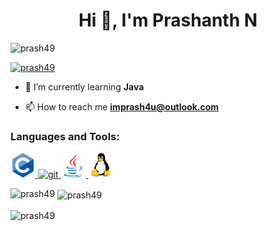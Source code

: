 <h1 align="center">Hi 👋, I'm Prashanth N</h1>
<p align="left"> <img src="https://komarev.com/ghpvc/?username=prash49&label=Profile%20views&color=0e75b6&style=flat" alt="prash49" /> </p>

<p align="left"> <a href="https://github.com/ryo-ma/github-profile-trophy"><img src="https://github-profile-trophy.vercel.app/?username=prash49" alt="prash49" /></a> </p>

- 🌱 I’m currently learning **Java**

- 📫 How to reach me **imprash4u@outlook.com**


<h3 align="left">Languages and Tools:</h3>
<p align="left"> <a href="https://www.cprogramming.com/" target="_blank"> <img src="https://raw.githubusercontent.com/devicons/devicon/master/icons/c/c-original.svg" alt="c" width="40" height="40"/> </a> <a href="https://git-scm.com/" target="_blank"> <img src="https://www.vectorlogo.zone/logos/git-scm/git-scm-icon.svg" alt="git" width="40" height="40"/> </a> <a href="https://www.java.com" target="_blank"> <img src="https://raw.githubusercontent.com/devicons/devicon/master/icons/java/java-original.svg" alt="java" width="40" height="40"/> </a> <a href="https://www.linux.org/" target="_blank"> <img src="https://raw.githubusercontent.com/devicons/devicon/master/icons/linux/linux-original.svg" alt="linux" width="40" height="40"/> </a> </p>

<p><img align="left" src="https://github-readme-stats.vercel.app/api/top-langs?username=prash49&show_icons=true&locale=en&layout=compact" alt="prash49" /></p>

<p>&nbsp;<img align="center" src="https://github-readme-stats.vercel.app/api?username=prash49&show_icons=true&locale=en" alt="prash49" /></p>

<p><img align="center" src="https://github-readme-streak-stats.herokuapp.com/?user=prash49&" alt="prash49" /></p>
